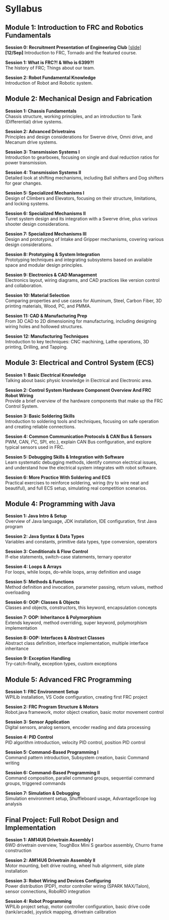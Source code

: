 # Syllabus

## Module 1: Introduction to FRC and Robotics Fundamentals

**Session 0: Recruitment Presentation of Engineering Club** \[[slide](assets/20250911%20JFLS%20Pre.pdf)\]  
**\[12/Sep\]** Introduction to FRC, Tornado and the featured course.

**Session 1: What is FRC?! & Who is 6399?!**  
The history of FRC; Things about our team.

**Session 2: Robot Fundamental Knowledge**  
Introduction of Robot and Robotic system.

## Module 2: Mechanical Design and Fabrication

**Session 1: Chassis Fundamentals**  
Chassis structure, working principles, and an introduction to Tank (Differential) drive systems.

**Session 2: Advanced Drivetrains**  
Principles and design considerations for Swerve drive, Omni drive, and Mecanum drive systems.

**Session 3: Transmission Systems I**  
Introduction to gearboxes, focusing on single and dual reduction ratios for power transmission.

**Session 4: Transmission Systems II**  
Detailed look at shifting mechanisms, including Ball shifters and Dog shifters for gear changes.

**Session 5: Specialized Mechanisms I**  
Design of Climbers and Elevators, focusing on their structure, limitations, and locking systems.

**Session 6: Specialized Mechanisms II**  
Turret system design and its integration with a Swerve drive, plus various shooter design considerations.

**Session 7: Specialized Mechanisms III**  
Design and prototyping of Intake and Gripper mechanisms, covering various design considerations.

**Session 8: Prototyping & System Integration**  
Prototyping techniques and integrating subsystems based on available space and modular design principles.

**Session 9: Electronics & CAD Management**  
Electronics layout, wiring diagrams, and CAD practices like version control and collaboration.

**Session 10: Material Selection**  
Comparing properties and use cases for Aluminum, Steel, Carbon Fiber, 3D printing materials, Wood, PC, and PMMA.

**Session 11: CAD & Manufacturing Prep**  
From 3D CAD to 2D dimensioning for manufacturing, including designing wiring holes and hollowed structures.

**Session 12: Manufacturing Techniques**  
Introduction to key techniques: CNC machining, Lathe operations, 3D printing, Drilling, and Tapping.

## Module 3: Electrical and Control System (ECS)

**Session 1: Basic Electrical Knowledge**  
Talking about basic physic knowledge in Electrical and Electronic area.

**Session 2: Control System Hardware Component Overview And FRC Robot Wiring**  
Provide a brief overview of the hardware components that make up the FRC Control System.

**Session 3: Basic Soldering Skills**  
Introduction to soldering tools and techniques, focusing on safe operation and creating reliable connections.

**Session 4: Common Communication Protocols & CAN Bus & Sensors**  
PWM, CAN, I²C, SPI, etc.), explain CAN Bus configuration, and explore typical sensors used in FRC.

**Session 5: Debugging Skills & Integration with Software**  
Learn systematic debugging methods, identify common electrical issues, and understand how the electrical system integrates with robot software.

**Session 6: More Practice With Soldering and ECS**  
Practical exercises to reinforce soldering, wiring (try to wire neat and beautiful), and full ECS setup, simulating real competition scenarios.

## Module 4: Programming with Java

**Session 1: Java Intro & Setup**  
Overview of Java language, JDK installation, IDE configuration, first Java program

**Session 2: Java Syntax & Data Types**  
Variables and constants, primitive data types, type conversion, operators

**Session 3: Conditionals & Flow Control**  
If-else statements, switch-case statements, ternary operator

**Session 4: Loops & Arrays**  
For loops, while loops, do-while loops, array definition and usage

**Session 5: Methods & Functions**  
Method definition and invocation, parameter passing, return values, method overloading

**Session 6: OOP: Classes & Objects**  
Classes and objects, constructors, this keyword, encapsulation concepts

**Session 7: OOP: Inheritance & Polymorphism**  
Extends keyword, method overriding, super keyword, polymorphism implementation

**Session 8: OOP: Interfaces & Abstract Classes**  
Abstract class definition, interface implementation, multiple interface inheritance

**Session 9: Exception Handling**  
Try-catch-finally, exception types, custom exceptions

## Module 5: Advanced FRC Programming

**Session 1: FRC Environment Setup**  
WPILib installation, VS Code configuration, creating first FRC project

**Session 2: FRC Program Structure & Motors**  
Robot.java framework, motor object creation, basic motor movement control

**Session 3: Sensor Application**  
Digital sensors, analog sensors, encoder reading and data processing

**Session 4: PID Control**  
PID algorithm introduction, velocity PID control, position PID control

**Session 5: Command-Based Programming I**  
Command pattern introduction, Subsystem creation, basic Command writing

**Session 6: Command-Based Programming II**  
Command composition, parallel command groups, sequential command groups, triggered commands

**Session 7: Simulation & Debugging**  
Simulation environment setup, Shuffleboard usage, AdvantageScope log analysis

## Final Project: Full Robot Design and Implementation

**Session 1: AM14U6 Drivetrain Assembly I**  
6WD drivetrain overview, ToughBox Mini S gearbox assembly, Churro frame construction

**Session 2: AM14U6 Drivetrain Assembly II**  
Motor mounting, belt drive routing, wheel hub alignment, side plate installation

**Session 3: Robot Wiring and Devices Configuring**  
Power distribution (PDP), motor controller wiring (SPARK MAX/Talon), sensor connections, RoboRIO integration

**Session 4: Robot Programming**  
WPILib project setup, motor controller configuration, basic drive code (tank/arcade), joystick mapping, drivetrain calibration

